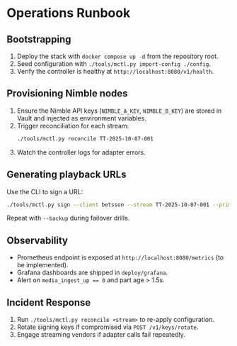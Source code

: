# Operations Runbook

## Bootstrapping

1. Deploy the stack with `docker compose up -d` from the repository root.
2. Seed configuration with `./tools/mctl.py import-config ./config`.
3. Verify the controller is healthy at `http://localhost:8080/v1/health`.

## Provisioning Nimble nodes

1. Ensure the Nimble API keys (`NIMBLE_A_KEY`, `NIMBLE_B_KEY`) are stored in Vault and injected as environment variables.
2. Trigger reconciliation for each stream:
   ```bash
   ./tools/mctl.py reconcile TT-2025-10-07-001
   ```
3. Watch the controller logs for adapter errors.

## Generating playback URLs

Use the CLI to sign a URL:
```bash
./tools/mctl.py sign --client betsson --stream TT-2025-10-07-001 --primary
```
Repeat with `--backup` during failover drills.

## Observability

- Prometheus endpoint is exposed at `http://localhost:8080/metrics` (to be implemented).
- Grafana dashboards are shipped in `deploy/grafana`.
- Alert on `media_ingest_up == 0` and part age > 1.5s.

## Incident Response

1. Run `./tools/mctl.py reconcile <stream>` to re-apply configuration.
2. Rotate signing keys if compromised via `POST /v1/keys/rotate`.
3. Engage streaming vendors if adapter calls fail repeatedly.
